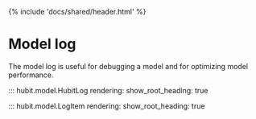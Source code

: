 {% include 'docs/shared/header.html' %}

# Model log

The model log is useful for debugging a model and for optimizing model 
performance.

::: hubit.model.HubitLog
    rendering:
        show_root_heading: true

::: hubit.model.LogItem
    rendering:
        show_root_heading: true

